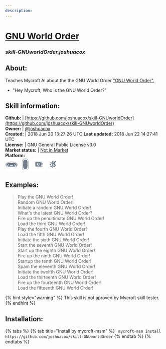```yaml
---  
description:   
---  
```

# [GNU World Order](http://gnuworldorder.info/)  
### _skill-GNUworldOrder.joshuacox_  
## About:  
Teaches Mycroft AI about the the GNU World Order ["GNU World Order".](http://gnuworldorder.info/)

* "Hey Mycroft, Who is the GNU World Order?"

## Skill information:  
**Github:** | [https://github.com/joshuacox/skill-GNUworldOrder](https://github.com/joshuacox/skill-GNUworldOrder)  
**Owner:** | [@joshuacox](https://github.com/joshuacox)  
**Created:** | 2018 Jun 20 13:27:26 UTC  **Last updated:** 2018 Jun 22 14:27:41 UTC  
**License:** | GNU General Public License v3.0  
**Market status:** | [Not in Market](https://market.mycroft.ai/skill/)  
**Platform:**  
 ![](../.gitbook/assets/mark-1-icon.png)  ![](../.gitbook/assets/mark-2-icon.png)  ![](../.gitbook/assets/picroft-icon.png)  ![](../.gitbook/assets/kde.png)   
## Examples:  
> Play the GNU World Order!  
> Random GNU World Order!  
> Initiate a random GNU World Order!  
> What's the latest GNU World Order?  
> Fire up the penultimate GNU World Order!  
> Load the third GNU World Order!  
> Play the fourth GNU World Order!  
> Load the fifth GNU World Order!  
> Initiate the sixth GNU World Order!  
> Start the seventh GNU World Order!  
> Start up the eighth GNU World Order!  
> Fire up the ninth GNU World Order!  
> Startup the tenth GNU World Order!  
> Spam the eleventh GNU World Order!  
> Initiate the twelfth GNU World Order!  
> Load the thirteenth GNU World Order!  
> Fire up the fourteenth GNU World Order!  
> Load the fifteenth GNU World Order!  
  
{% hint style="warning" %}
This skill is not aproved by Mycroft skill tester.
{% endhint %}
    
## Installation:  
{% tabs %}
{% tab title="Install by mycroft-msm" %}
``` mycroft-msm install https://github.com/joshuacox/skill-GNUworldOrder```
{% endtab %}
  {% endtabs %}
  
